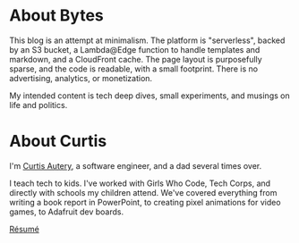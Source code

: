 # About Bytes

This blog is an attempt at minimalism. The platform is "serverless", backed by an S3 bucket, a Lambda@Edge function to handle templates and markdown, and a CloudFront cache. The page layout is purposefully sparse, and the code is readable, with a small footprint. There is no advertising, analytics, or monetization.

My intended content is tech deep dives, small experiments, and musings on life and politics.

# About Curtis

I'm [Curtis Autery](mailto:curtis@autery.net), a software engineer, and a dad several times over.

I teach tech to kids. I've worked with Girls Who Code, Tech Corps, and directly with schools my children attend. We've covered everything from writing a book report in PowerPoint, to creating pixel animations for video games, to Adafruit dev boards.

[Résumé](/Curtis-Autery.pdf)
